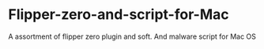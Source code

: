# Flipper-zero-and-script-for-Mac
A assortment of flipper zero plugin and soft. And malware script for Mac OS
